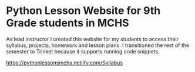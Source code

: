 # Python Lesson Website for 9th Grade students in MCHS 
As lead instructor I created this website for my students to access their syllabus, projects, homework and lesson plans. I transitioned the rest of the semester to Trinket because it supports running code snippets.

https://pythonlessonsmchs.netlify.com/Syllabus
